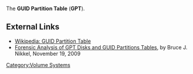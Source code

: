 The **GUID Partition Table** (**GPT**).

## External Links

- [Wikipedia: GUID Partition
  Table](http://en.wikipedia.org/wiki/GUID_Partition_Table)
- [Forensic Analysis of GPT Disks and GUID Partitions
  Tables](http://digitalforensics.ch/nikkel09.pdf), by Bruce J. Nikkel,
  November 19, 2009

[Category:Volume Systems](Category:Volume_Systems "wikilink")